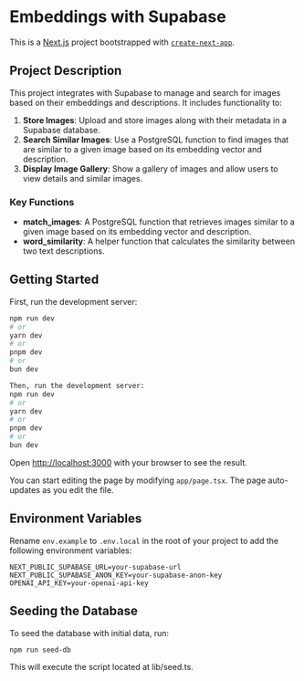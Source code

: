 # Embeddings with Supabase

This is a [Next.js](https://nextjs.org/) project bootstrapped with [`create-next-app`](https://github.com/vercel/next.js/tree/canary/packages/create-next-app).

## Project Description

This project integrates with Supabase to manage and search for images based on their embeddings and descriptions. It includes functionality to:

1. **Store Images**: Upload and store images along with their metadata in a Supabase database.
2. **Search Similar Images**: Use a PostgreSQL function to find images that are similar to a given image based on its embedding vector and description.
3. **Display Image Gallery**: Show a gallery of images and allow users to view details and similar images.

### Key Functions

- **match_images**: A PostgreSQL function that retrieves images similar to a given image based on its embedding vector and description.
- **word_similarity**: A helper function that calculates the similarity between two text descriptions.

## Getting Started

First, run the development server:

```bash
npm run dev
# or
yarn dev
# or
pnpm dev
# or
bun dev

Then, run the development server:
npm run dev
# or
yarn dev
# or
pnpm dev
# or
bun dev
```

Open [http://localhost:3000](http://localhost:3000) with your browser to see the result.

You can start editing the page by modifying `app/page.tsx`. The page auto-updates as you edit the file.

## Environment Variables

Rename `env.example` to `.env.local` in the root of your project to add the following environment variables:

```env
NEXT_PUBLIC_SUPABASE_URL=your-supabase-url
NEXT_PUBLIC_SUPABASE_ANON_KEY=your-supabase-anon-key
OPENAI_API_KEY=your-openai-api-key
```

## Seeding the Database

To seed the database with initial data, run:

```bash
npm run seed-db
```

This will execute the script located at lib/seed.ts.
